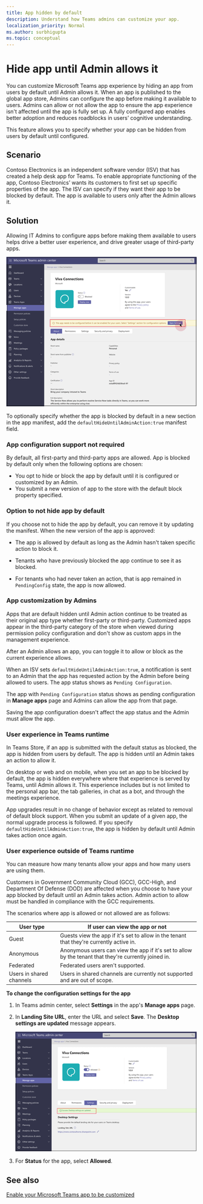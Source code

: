 ```yaml
---
title: App hidden by default
description: Understand how Teams admins can customize your app.
localization_priority: Normal
ms.author: surbhigupta
ms.topic: conceptual
---
```


# Hide app until Admin allows it

You can customize Microsoft Teams app experience by hiding an app from users by default until Admin allows it. When an app is published to the global app store, Admins can configure the app before making it available to users. Admins can allow or not allow the app to ensure the app experience isn't affected until the app is fully set up. A fully configured app enables better adoption and reduces roadblocks in users’ cognitive understanding.

This feature allows you to specify whether your app can be hidden from users by default until configured.

## Scenario

Contoso Electronics is an independent software vendor (ISV) that has created a help desk app for Teams. To enable appropriate functioning of the app, Contoso Electronics’ wants its customers to first set up specific properties of the app. The ISV can specify if they want their app to be blocked by default. The app is available to users only after the Admin allows it.

## Solution

Allowing IT Admins to configure apps before making them available to users helps drive a better user experience, and drive greater usage of third-party apps.

![App configure before enabling](../../assets/images/apps-in-meetings/appconfiguremessage.png)

To optionally specify whether the app is blocked by default in a new section in the app manifest, add the `defaultHideUntilAdminAction:true` manifest field.

### App configuration support not required

By default, all first-party and third-party apps are allowed. App is blocked by default only when the following options are chosen:

* You opt to hide or block the app by default until it is configured or customized by an Admin.
* You submit a new version of app to the store with the default block property specified.

### Option to not hide app by default

If you choose not to hide the app by default, you can remove it by updating the manifest. When the new version of the app is approved:

* The app is allowed by default as long as the Admin hasn't taken specific action to block it.  

* Tenants who have previously blocked the app continue to see it as blocked.

* For tenants who had never taken an action, that is app remained in `PendingConfig` state, the app is now allowed.

### App customization by Admins

Apps that are default hidden until Admin action continue to be treated as their original app type whether first-party or third-party. Customized apps appear in the third-party category of the store when viewed during permission policy configuration and don't show as custom apps in the management experience.

After an Admin allows an app, you can toggle it to allow or block as the current experience allows.

When an ISV sets `defaultHideUntilAdminAction:true`, a notification is sent to an Admin that the app has requested action by the Admin before being allowed to users. The app status shows as `Pending Configuration`.

The app with `Pending Configuration` status shows as pending configuration in **Manage apps** page and Admins can allow the app from that page.

Saving the app configuration doesn't affect the app status and the Admin must allow the app.

### User experience in Teams runtime

In Teams Store, if an app is submitted with the default status as blocked, the app is hidden from users by default. The app is hidden until an Admin takes an action to allow it.

On desktop or web and on mobile, when you set an app to be blocked by default, the app is hidden everywhere where that experience is served by Teams, until Admin allows it. This experience includes but is not limited to the personal app bar, the tab galleries, in chat as a bot, and through the meetings experience.

App upgrades result in no change of behavior except as related to removal of default block support. When you submit an update of a given app, the normal upgrade process is followed. If you specify `defaultHideUntilAdminAction:true`, the app is hidden by default until Admin takes action once again.

### User experience outside of Teams runtime

You can measure how many tenants allow your apps and how many users are using them.

Customers in Government Community Cloud (GCC), GCC-High, and Department Of Defense (DOD) are affected when you choose to have your app blocked by default until an Admin takes action. Admin action to allow must be handled in compliance with the GCC requirements.

The scenarios where app is allowed or not allowed are as follows:

| User type | If user can view the app or not |
| --------- | --------- |
| Guest | Guests view the app if it's set to allow in the tenant that they're currently active in. |
| Anonymous | Anonymous users can view the app if it's set to allow by the tenant that they're currently joined in. |
| Federated | Federated users aren't supported. |
| Users in shared channels | Users in shared channels are currently not supported and are out of scope. |

**To change the configuration settings for the app**

1. In Teams admin center, select **Settings** in the app's **Manage apps** page.
1. In **Landing Site URL**, enter the URL and select **Save**. The **Desktop settings are updated** message appears.

    ![Change settings for app](../../assets/images/apps-in-meetings/appsettingschange.png)

1. For **Status** for the app, select **Allowed**.

## See also

[Enable your Microsoft Teams app to be customized](enable-app-customization.md)